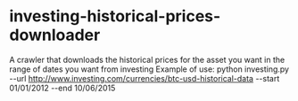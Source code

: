 # investing-historical-prices-downloader
A crawler that downloads the historical prices for the asset you want in the range of dates you want from investing
Example of use:
python investing.py --url http://www.investing.com/currencies/btc-usd-historical-data --start 01/01/2012 --end 10/06/2015
